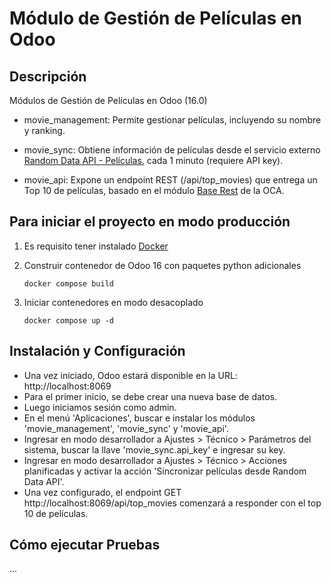 # Módulo de Gestión de Películas en Odoo

## Descripción

Módulos de Gestión de Películas en Odoo (16.0)

- movie_management: Permite gestionar películas, incluyendo su nombre y ranking.

- movie_sync: Obtiene información de películas desde el servicio externo [Random Data API - Películas](https://random-data-api.com/api/v3/projects/a2bebcc5-69e3-4b4e-b8c0-4a2f4306f0da), cada 1 minuto (requiere API key).

- movie_api: Expone un endpoint REST (/api/top_movies) que entrega un Top 10 de películas, basado en el módulo [Base Rest](https://github.com/OCA/rest-framework/tree/16.0/base_rest) de la OCA.

## Para iniciar el proyecto en modo producción

1. Es requisito tener instalado [Docker](https://www.docker.com/)

2. Construir contenedor de Odoo 16 con paquetes python adicionales

    ```console
    docker compose build
    ```

3. Iniciar contenedores en modo desacoplado

    ```console
    docker compose up -d
    ```

## Instalación y Configuración

- Una vez iniciado, Odoo estará disponible en la URL: http://localhost:8069
- Para el primer inicio, se debe crear una nueva base de datos.
- Luego iniciamos sesión como admin.
- En el menú 'Aplicaciones', buscar e instalar los módulos 'movie_management', 'movie_sync' y 'movie_api'.
- Ingresar en modo desarrollador a Ajustes > Técnico > Parámetros del sistema, buscar la llave 'movie_sync.api_key' e ingresar su key.
- Ingresar en modo desarrollador a Ajustes > Técnico > Acciones planificadas y activar la acción 'Sincronizar películas desde Random Data API'.
- Una vez configurado, el endpoint GET http://localhost:8069/api/top_movies comenzará a responder con el top 10 de películas.

## Cómo ejecutar Pruebas

...
